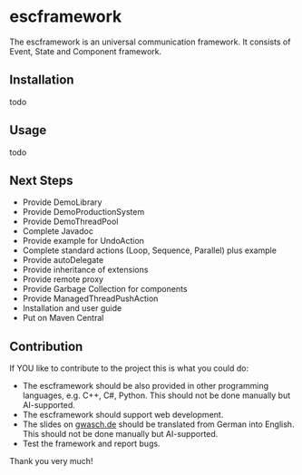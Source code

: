 # escframework
The escframework is an universal communication framework. It consists of Event, State and Component framework.

## Installation
todo

## Usage
todo

## Next Steps
* Provide DemoLibrary
* Provide DemoProductionSystem
* Provide DemoThreadPool
* Complete Javadoc
* Provide example for UndoAction
* Complete standard actions (Loop, Sequence, Parallel) plus example
* Provide autoDelegate
* Provide inheritance of extensions
* Provide remote proxy
* Provide Garbage Collection for components
* Provide ManagedThreadPushAction
* Installation and user guide
* Put on Maven Central
  
## Contribution
If YOU like to contribute to the project this is what you could do:
* The escframework should be also provided in other programming languages, e.g. C++, C#, Python. This should not be done manually but AI-supported.
* The escframework should support web development.
* The slides on [gwasch.de](https://gwasch.de) should be translated from German into English. This should not be done manually but AI-supported.
* Test the framework and report bugs.

Thank you very much!
